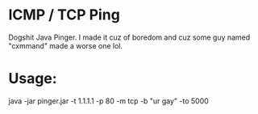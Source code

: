 # ICMP / TCP Ping
Dogshit Java Pinger. I made it cuz of boredom and cuz some guy named "cxmmand" made a worse one lol.
# Usage:
 java -jar pinger.jar -t 1.1.1.1 -p 80 -m tcp -b "ur gay" -to 5000
